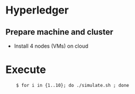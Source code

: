# Hyperledger 


## Prepare machine and cluster

- Install 4 nodes (VMs) on cloud 



# Execute

```
	$ for i in {1..10}; do ./simulate.sh ; done
```
